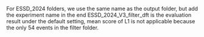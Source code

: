 For ESSD_2024 folders, we use the same name as the output folder, but add the experiment name in the end
ESSD_2024_V3_filter_dft is the evaluation result under the default setting, mean score of L1 is not applicable because the only 54 events in the filter folder.
